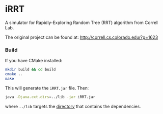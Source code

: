 iRRT
====

A simulator for Rapidly-Exploring Random Tree (RRT) algorithm from Correll Lab.

The original project can be found at: http://correll.cs.colorado.edu/?p=1623

### Build

If you have CMake installed:

```sh
mkdir build && cd build
cmake ..
make
```

This will generate the `iRRT.jar` file. Then:

```sh
java -Djava.ext.dirs=../lib -jar iRRT.jar
```

where `../lib` targets the [directory](https://github.com/bchretien/iRRT/tree/master/lib) that contains the dependencies.
